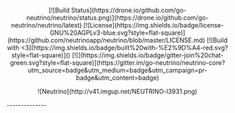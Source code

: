 <p align="center">
[![Build Status](https://drone.io/github.com/go-neutrino/neutrino/status.png)](https://drone.io/github.com/go-neutrino/neutrino/latest)
[![License](https://img.shields.io/badge/license-GNU%20AGPLv3-blue.svg?style=flat-square)](https://github.com/neutrinoapp/neutrino/blob/master/LICENSE.md)
[![Build with <3](https://img.shields.io/badge/built%20with-%E2%9D%A4-red.svg?style=flat-square)]()  [![](https://img.shields.io/badge/gitter-join%20chat-green.svg?style=flat-square)](https://gitter.im/go-neutrino/neutrino-core?utm_source=badge&utm_medium=badge&utm_campaign=pr-badge&utm_content=badge)
<p/>

<p align="center">![Neutrino](http://v41.imgup.net/NEUTRINO-l3931.png)<p/>
--------------
